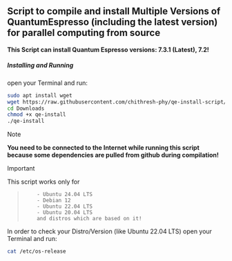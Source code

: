 ## Script to compile and install Multiple Versions of QuantumEspresso (including the latest version) for parallel computing from source

**This Script can install Quantum Espresso versions: 7.3.1 (Latest), 7.2!**

##### Installing and Running
open your Terminal and run:
```bash
sudo apt install wget
wget https://raw.githubusercontent.com/chithresh-phy/qe-install-script/main/qe-install -P ~/Downloads
cd Downloads
chmod +x qe-install
./qe-install
```

> [!NOTE]
> **You need to be connected to the Internet while running this script because some dependencies are pulled from github during compilation!**

> [!IMPORTANT]  
> This script works only for
>>         - Ubuntu 24.04 LTS
>>         - Debian 12
>>         - Ubuntu 22.04 LTS
>>         - Ubuntu 20.04 LTS
>>         and distros which are based on it!
> In order to check your Distro/Version (like Ubuntu 22.04 LTS)
> open your Terminal and run:
> ```bash
> cat /etc/os-release
> ```
